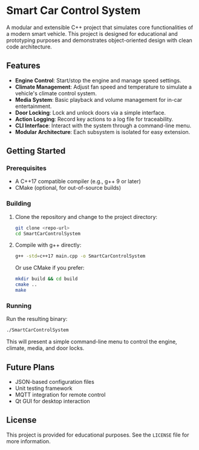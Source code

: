 # Smart Car Control System

A modular and extensible C++ project that simulates core functionalities of a modern smart vehicle. This project is designed for educational and prototyping purposes and demonstrates object-oriented design with clean code architecture.

## Features

- **Engine Control**: Start/stop the engine and manage speed settings.
- **Climate Management**: Adjust fan speed and temperature to simulate a vehicle's climate control system.
- **Media System**: Basic playback and volume management for in-car entertainment.
- **Door Locking**: Lock and unlock doors via a simple interface.
- **Action Logging**: Record key actions to a log file for traceability.
- **CLI Interface**: Interact with the system through a command-line menu.
- **Modular Architecture**: Each subsystem is isolated for easy extension.

## Getting Started

### Prerequisites

- A C++17 compatible compiler (e.g., g++ 9 or later)
- CMake (optional, for out-of-source builds)

### Building

1. Clone the repository and change to the project directory:

   ```bash
   git clone <repo-url>
   cd SmartCarControlSystem
   ```

2. Compile with g++ directly:

   ```bash
   g++ -std=c++17 main.cpp -o SmartCarControlSystem
   ```

   Or use CMake if you prefer:

   ```bash
   mkdir build && cd build
   cmake ..
   make
   ```

### Running

Run the resulting binary:

```bash
./SmartCarControlSystem
```

This will present a simple command-line menu to control the engine, climate, media, and door locks.

## Future Plans

- JSON-based configuration files
- Unit testing framework
- MQTT integration for remote control
- Qt GUI for desktop interaction

## License

This project is provided for educational purposes. See the `LICENSE` file for more information.

